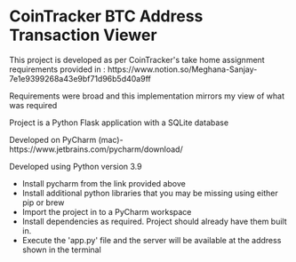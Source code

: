 # CoinTracker BTC Address Transaction Viewer
<p> This project is developed as per CoinTracker's take home assignment requirements provided in : https://www.notion.so/Meghana-Sanjay-7e1e9399268a43e9bf71d96b5d40a9ff</p>
<p> Requirements were broad and this implementation mirrors my view of what was required </p>

<p> Project is a Python Flask application with a SQLite database </p>
<p> Developed on PyCharm (mac)- https://www.jetbrains.com/pycharm/download/ </p>
<p> Developed using Python version 3.9
<ul>
    <li>Install pycharm from the link provided above</li>
    <li>Install additional python libraries that you may be missing using either pip or brew
    <li>Import the project in to a PyCharm workspace</li>
    <li>Install dependencies as required. Project should already have them built in.</li>
    <li>Execute the 'app.py' file and the server will be available at the address shown in the terminal</li>
</ul>

